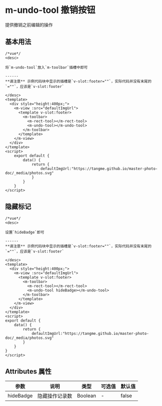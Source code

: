 # m-undo-tool 撤销按钮
提供撤销之前编辑的操作

## 基本用法
```vue
/*vue*/
<desc>

将`m-undo-tool`放入`m-toolbar`插槽中即可

------
**请注意** 示例代码块中显示的插槽是`v-slot:footer=""`，实际代码并没有末尾的`=""`，应该是`v-slot:footer`

</desc>
<template>
  <div style="height:400px;">
  	<m-view :src="defaultImgUrl">
      <template v-slot:footer>
        <m-toolbar>
          <m-rect-tool></m-rect-tool>
          <m-undo-tool></m-undo-tool>
        </m-toolbar>
      </template>
    </m-view>
  </div>
</template>
<script>
	export default {
		data() {
			return {
				defaultImgUrl:"https://tangme.github.io/master-photo-doc/_media/photos.svg"
			}
		}
	}
</script>
```

## 隐藏标记

```vue
/*vue*/
<desc>

设置`hideBadge`即可

------
**请注意** 示例代码块中显示的插槽是`v-slot:footer=""`，实际代码并没有末尾的`=""`，应该是`v-slot:footer`

</desc>
<template>
  <div style="height:400px;">
  	<m-view :src="defaultImgUrl">
      <template v-slot:footer>
        <m-toolbar>
          <m-rect-tool></m-rect-tool>
          <m-undo-tool hideBadge></m-undo-tool>
        </m-toolbar>
      </template>
    </m-view>
  </div>
</template>
<script>
export default {
	data() {
		return {
			defaultImgUrl:"https://tangme.github.io/master-photo-doc/_media/photos.svg"
		}
	}
}
</script>
```



## Attributes 属性

| 参数      | 说明           | 类型    | 可选值 | 默认值 |
| --------- | -------------- | ------- | ------ | ------ |
| hideBadge | 隐藏操作记录数 | Boolean | -      | false  |

